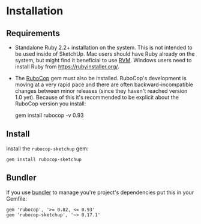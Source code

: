 # Installation

## Requirements

* Standalone Ruby 2.2+ installation on the system. This is not intended to be used inside of SketchUp. Mac users should have Ruby already on the system, but might find it beneficial to use [RVM](https://rvm.io/). Windows users need to install Ruby from https://rubyinstaller.org/.

* The [RuboCop](http://batsov.com/rubocop/) gem must also be installed. RuboCop's development is moving at a very rapid pace and there are often backward-incompatible changes between minor releases (since they haven't reached version 1.0 yet). Because of this it's recommended to be explicit about the RuboCop version you install:

    gem install rubocop -v 0.93

## Install

Install the `rubocop-sketchup` gem:

    gem install rubocop-sketchup

## Bundler

If you use [bundler](http://bundler.io/) to manage you're project's dependencies put this in your Gemfile:

    gem 'rubocop', '>= 0.82, <= 0.93'
    gem 'rubocop-sketchup', '~> 0.17.1'

